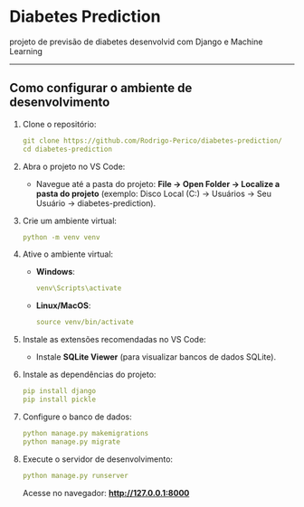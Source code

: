 # Diabetes Prediction

projeto de previsão de diabetes desenvolvid com Django e Machine Learning

---

## **Como configurar o ambiente de desenvolvimento**

1. Clone o repositório:
   ```yaml
   git clone https://github.com/Rodrigo-Perico/diabetes-prediction/
   cd diabetes-prediction
   ```

2. Abra o projeto no VS Code:
   - Navegue até a pasta do projeto:
     **File -> Open Folder -> Localize a pasta do projeto** (exemplo: Disco Local (C:) -> Usuários -> Seu Usuário -> diabetes-prediction).

3. Crie um ambiente virtual:
   ```yaml
   python -m venv venv
   ```

4. Ative o ambiente virtual:
   - **Windows**:
     ```yaml
     venv\Scripts\activate
     ```
   - **Linux/MacOS**:
     ```yaml
     source venv/bin/activate
     ```

5. Instale as extensões recomendadas no VS Code:
   - Instale **SQLite Viewer** (para visualizar bancos de dados SQLite).

6. Instale as dependências do projeto:
   ```yaml
   pip install django
   pip install pickle
   ```

7. Configure o banco de dados:
   ```yaml
   python manage.py makemigrations
   python manage.py migrate
   ```

8. Execute o servidor de desenvolvimento:
   ```yaml
   python manage.py runserver
   ```

   Acesse no navegador: **http://127.0.0.1:8000**
